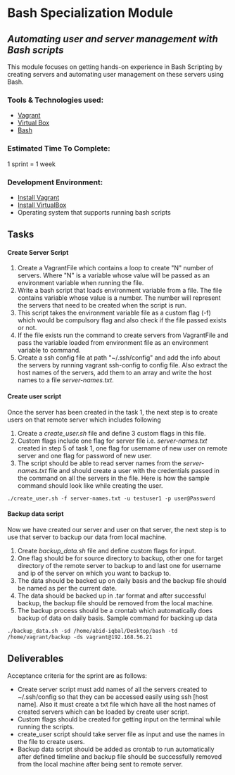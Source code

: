 # Bash Specialization Module

## *Automating user and server management with Bash scripts*

<!-- Xgrid Learning and Development Program -->

This module focuses on getting hands-on experience in Bash Scripting by creating servers and automating user management on these servers using Bash. 

### Tools & Technologies used:

- [Vagrant](https://www.vagrantup.com/)
- [Virtual Box](https://www.virtualbox.org/)
- [Bash](https://en.wikipedia.org/wiki/Bash_(Unix_shell)) 


### Estimated Time To Complete:

1 sprint = 1 week

### Development Environment:
- [Install Vagrant](https://www.vagrantup.com/docs/installation)
- [Install VirtualBox](https://www.virtualbox.org/wiki/Downloads)
- Operating system that supports running bash scripts 

## Tasks 

#### Create Server Script 
1. Create a VagrantFile which contains a loop to create "N" number of servers. Where "N" is a variable whose value will be passed as an environment variable when running the file.
2. Write a bash script that loads environment variable from a file. The file  contains variable whose value is a number. The number will represent the servers that need to be created when the script is run. 
3. This script takes the environment variable file as a custom flag (-f) which would be compulsory flag and also check if the file passed exists or not. 
4. If the file exists run the command to create servers from VagrantFile and pass the variable loaded from environment file as an environment variable to command.
5. Create a ssh config file at path "~/.ssh/config" and add the info about the servers by running vagrant ssh-config to config file. Also extract the host names of the servers, add them to an array and write the host names to a file *server-names.txt*.

#### Create user script
Once the server has been created in the task 1, the next step is to create users on that remote server which includes following
1. Create a *create_user.sh* file and define 3 custom flags in this file.
2. Custom flags include one flag for server file i.e. *server-names.txt* created in step 5 of task 1, one flag for username of new user on remote server and one flag for password of new user.
3. The script should be able to read server names from the *server-names.txt* file and should create a user with the credentials passed in the command on all the servers in the file.
Here is how the sample command should look like while creating the user.
```
./create_user.sh -f server-names.txt -u testuser1 -p user@Password
```

#### Backup data script
Now we have created our server and user on that server, the next step is to use that server to backup our data from local machine.
1. Create *backup_data.sh* file and define custom flags for input.
2. One flag should be for source directory to backup, other one for target directory of the remote server to backup to and last one for username and ip of the server on which you want to backup to.
3. The data should be backed up on daily basis and the backup file should be named as per the current date.
4. The data should be backed up in .tar format and after successful backup, the backup file should be removed from the local machine. 
5. The backup process should be a crontab which automatically does backup of data on daily basis.
Sample command for backing up data
```
./backup_data.sh -sd /home/abid-iqbal/Desktop/bash -td /home/vagrant/backup -ds vagrant@192.168.56.21
```
## Deliverables

Acceptance criteria for the sprint are as follows: 
- Create server script must add names of all the servers created to ~/.ssh/config so that they can be accessed easily using ssh [host name]. Also it must create a txt file which have all the host names of created servers which can be loaded by create user script.
- Custom flags should be created for getting input on the terminal while running the scripts.
- create_user script should take server file as input and use the names in the file to create users.
- Backup data script should be added as crontab to run automatically after defined timeline and backup file should be successfully removed from the local machine after being sent to remote server.

